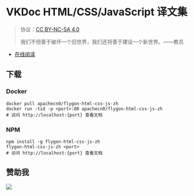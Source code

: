 # VKDoc HTML/CSS/JavaScript 译文集

> 协议：[CC BY-NC-SA 4.0](http://creativecommons.org/licenses/by-nc-sa/4.0/)
> 
> 我们不但善于破坏一个旧世界，我们还将善于建设一个新世界。——教员

* [在线阅读](https://vdhcj.flygon.net)
## 下载

### Docker

```
docker pull apachecn0/flygon-html-css-js-zh
docker run -tid -p <port>:80 apachecn0/flygon-html-css-js-zh
# 访问 http://localhost:{port} 查看文档
```

### NPM

```
npm install -g flygon-html-css-js-zh
flygon-html-css-js-zh <port>
# 访问 http://localhost:{port} 查看文档
```

## 赞助我

![](https://img-blog.csdnimg.cn/20200112005920729.png)
